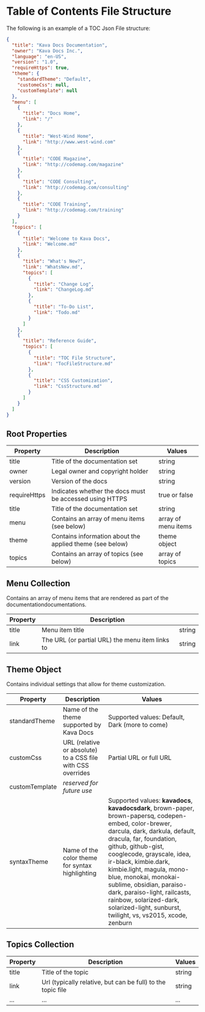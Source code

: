 # Table of Contents File Structure

The following is an example of a TOC Json File structure:

```json
{
  "title": "Kava Docs Documentation",
  "owner": "Kava Docs Inc.",
  "language": "en-US",
  "version": "1.0",
  "requireHttps": true,
  "theme": {
    "standardTheme": "Default",
    "customeCss": null,
    "customTemplate": null 
  },
  "menu": [
    {
      "title": "Docs Home",
      "link": "/"
    },
    {
      "title": "West-Wind Home",
      "link": "http://www.west-wind.com"
    },
    {
      "title": "CODE Magazine",
      "link": "http://codemag.com/magazine"
    },
    {
      "title": "CODE Consulting",
      "link": "http://codemag.com/consulting"
    },
    {
      "title": "CODE Training",
      "link": "http://codemag.com/training"
    }
  ],
  "topics": [
    {
      "title": "Welcome to Kava Docs",
      "link": "Welcome.md"
    },
    {
      "title": "What's New?",
      "link": "WhatsNew.md",
      "topics": [
        {
          "title": "Change Log",
          "link": "ChangeLog.md"
        },
        {
          "title": "To-Do List",
          "link": "Todo.md"
        }
      ]
    },
    {
      "title": "Reference Guide",
      "topics": [
        {
          "title": "TOC File Structure",
          "link": "TocFileStructure.md"
        },
        {
          "title": "CSS Customization",
          "link": "CssStructure.md"
        }
      ]
    }
  ]
}
```

## Root Properties

| Property     | Description                              | Values |
|--------------|------------------------------------------|--------|
| title        | Title of the documentation set           | string |
| owner        | Legal owner and copyright holder         | string |
| version      | Version of the docs                      | string |
| requireHttps | Indicates whether the docs must be accessed using HTTPS | true or false |
| title        | Title of the documentation set           | string |
| menu         | Contains an array of menu items (see below) | array of menu items |
| theme        | Contains information about the applied theme (see below)  | theme object |
| topics       | Contains an array of topics (see below)  | array of topics |

## Menu Collection

Contains an array of menu items that are rendered as part of the documentationdocumentations.

| Property     | Description                                     |        |
|--------------|-------------------------------------------------|--------|
| title        | Menu item title                                 | string |
| link         | The URL (or partial URL) the menu item links to | string |

## Theme Object

Contains individual settings that allow for theme customization.

| Property       | Description                                     | Values |
|----------------|-------------------------------------------------|--------|
| standardTheme  | Name of the theme supported by Kava Docs        | Supported values: Default, Dark (more to come) |
| customCss      | URL (relative or absolute) to a CSS file with CSS overrides | Partial URL or full URL |
| customTemplate | *reserved for future use* |  |
| syntaxTheme    | Name of the color theme for syntax highlighting | Supported values: **kavadocs**, **kavadocsdark**, brown-paper, brown-papersq, codepen-embed, color-brewer, darcula, dark, darkula, default, dracula, far, foundation, github, github-gist, cooglecode, grayscale, idea, ir-black, kimbie.dark, kimbie.light, magula, mono-blue, monokai, monokai-sublime, obsidian, paraiso-dark, paraiso-light, railcasts, rainbow, solarized-dark, solarized-light, sunburst, twilight, vs, vs2015, xcode, zenburn |

## Topics Collection

| Property     | Description                              | Values |
|--------------|------------------------------------------|--------|
| title        | Title of the topic                       | string |
| link         | Url (typically relative, but can be full) to the topic file | string |
| ...          | ... | ... |

